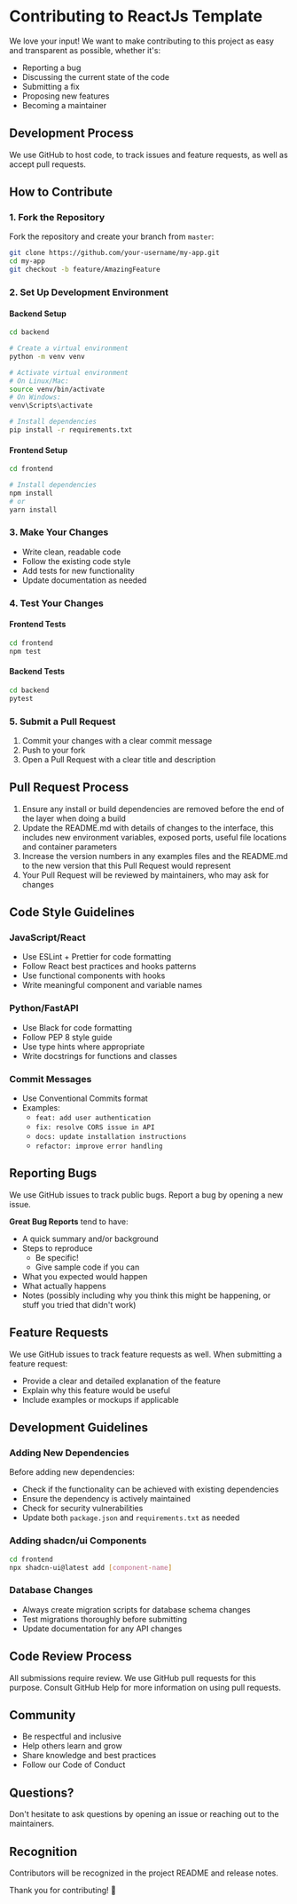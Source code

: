 # Contributing to ReactJs Template

We love your input! We want to make contributing to this project as easy and transparent as possible, whether it's:

- Reporting a bug
- Discussing the current state of the code
- Submitting a fix
- Proposing new features
- Becoming a maintainer

## Development Process

We use GitHub to host code, to track issues and feature requests, as well as accept pull requests.

## How to Contribute

### 1. Fork the Repository

Fork the repository and create your branch from `master`:

```bash
git clone https://github.com/your-username/my-app.git
cd my-app
git checkout -b feature/AmazingFeature
```

### 2. Set Up Development Environment

#### Backend Setup

```bash
cd backend

# Create a virtual environment
python -m venv venv

# Activate virtual environment
# On Linux/Mac:
source venv/bin/activate
# On Windows:
venv\Scripts\activate

# Install dependencies
pip install -r requirements.txt
```

#### Frontend Setup

```bash
cd frontend

# Install dependencies
npm install
# or
yarn install
```

### 3. Make Your Changes

- Write clean, readable code
- Follow the existing code style
- Add tests for new functionality
- Update documentation as needed

### 4. Test Your Changes

#### Frontend Tests

```bash
cd frontend
npm test
```

#### Backend Tests

```bash
cd backend
pytest
```

### 5. Submit a Pull Request

1. Commit your changes with a clear commit message
2. Push to your fork
3. Open a Pull Request with a clear title and description

## Pull Request Process

1. Ensure any install or build dependencies are removed before the end of the layer when doing a build
2. Update the README.md with details of changes to the interface, this includes new environment variables, exposed ports, useful file locations and container parameters
3. Increase the version numbers in any examples files and the README.md to the new version that this Pull Request would represent
4. Your Pull Request will be reviewed by maintainers, who may ask for changes

## Code Style Guidelines

### JavaScript/React
- Use ESLint + Prettier for code formatting
- Follow React best practices and hooks patterns
- Use functional components with hooks
- Write meaningful component and variable names

### Python/FastAPI
- Use Black for code formatting
- Follow PEP 8 style guide
- Use type hints where appropriate
- Write docstrings for functions and classes

### Commit Messages
- Use Conventional Commits format
- Examples:
  - `feat: add user authentication`
  - `fix: resolve CORS issue in API`
  - `docs: update installation instructions`
  - `refactor: improve error handling`

## Reporting Bugs

We use GitHub issues to track public bugs. Report a bug by opening a new issue.

**Great Bug Reports** tend to have:

- A quick summary and/or background
- Steps to reproduce
  - Be specific!
  - Give sample code if you can
- What you expected would happen
- What actually happens
- Notes (possibly including why you think this might be happening, or stuff you tried that didn't work)

## Feature Requests

We use GitHub issues to track feature requests as well. When submitting a feature request:

- Provide a clear and detailed explanation of the feature
- Explain why this feature would be useful
- Include examples or mockups if applicable

## Development Guidelines

### Adding New Dependencies

Before adding new dependencies:
- Check if the functionality can be achieved with existing dependencies
- Ensure the dependency is actively maintained
- Check for security vulnerabilities
- Update both `package.json` and `requirements.txt` as needed

### Adding shadcn/ui Components

```bash
cd frontend
npx shadcn-ui@latest add [component-name]
```

### Database Changes

- Always create migration scripts for database schema changes
- Test migrations thoroughly before submitting
- Update documentation for any API changes

## Code Review Process

All submissions require review. We use GitHub pull requests for this purpose. Consult GitHub Help for more information on using pull requests.

## Community

- Be respectful and inclusive
- Help others learn and grow
- Share knowledge and best practices
- Follow our Code of Conduct

## Questions?

Don't hesitate to ask questions by opening an issue or reaching out to the maintainers.

## Recognition

Contributors will be recognized in the project README and release notes.

Thank you for contributing! 🎉
